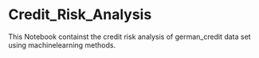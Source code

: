 # Credit_Risk_Analysis


This Notebook containst the credit risk analysis of german_credit data set using machinelearning methods.
